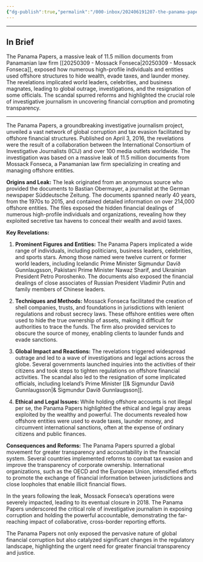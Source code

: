 ```yaml
---
{"dg-publish":true,"permalink":"/000-inbox/202406191207-the-panama-papers/","created":"2024-06-19T12:07:41.000-04:00","updated":"2025-03-09T21:59:23.000-04:00"}
---
```



---
## In Brief
The Panama Papers, a massive leak of 11.5 million documents from Panamanian law firm [[20250309 - Mossack Fonseca\|20250309 - Mossack Fonseca]], exposed how numerous high-profile individuals and entities used offshore structures to hide wealth, evade taxes, and launder money. The revelations implicated world leaders, celebrities, and business magnates, leading to global outrage, investigations, and the resignation of some officials. The scandal spurred reforms and highlighted the crucial role of investigative journalism in uncovering financial corruption and promoting transparency.

---

The Panama Papers, a groundbreaking investigative journalism project, unveiled a vast network of global corruption and tax evasion facilitated by offshore financial structures. Published on April 3, 2016, the revelations were the result of a collaboration between the International Consortium of Investigative Journalists (ICIJ) and over 100 media outlets worldwide. The investigation was based on a massive leak of 11.5 million documents from Mossack Fonseca, a Panamanian law firm specializing in creating and managing offshore entities.

**Origins and Leak:**
The leak originated from an anonymous source who provided the documents to Bastian Obermayer, a journalist at the German newspaper Süddeutsche Zeitung. The documents spanned nearly 40 years, from the 1970s to 2015, and contained detailed information on over 214,000 offshore entities. The files exposed the hidden financial dealings of numerous high-profile individuals and organizations, revealing how they exploited secretive tax havens to conceal their wealth and avoid taxes.

**Key Revelations:**
1. **Prominent Figures and Entities:** The Panama Papers implicated a wide range of individuals, including politicians, business leaders, celebrities, and sports stars. Among those named were twelve current or former world leaders, including Icelandic Prime Minister Sigmundur Davíð Gunnlaugsson, Pakistani Prime Minister Nawaz Sharif, and Ukrainian President Petro Poroshenko. The documents also exposed the financial dealings of close associates of Russian President Vladimir Putin and family members of Chinese leaders.

2. **Techniques and Methods:** Mossack Fonseca facilitated the creation of shell companies, trusts, and foundations in jurisdictions with lenient regulations and robust secrecy laws. These offshore entities were often used to hide the true ownership of assets, making it difficult for authorities to trace the funds. The firm also provided services to obscure the source of money, enabling clients to launder funds and evade sanctions.

3. **Global Impact and Reactions:** The revelations triggered widespread outrage and led to a wave of investigations and legal actions across the globe. Several governments launched inquiries into the activities of their citizens and took steps to tighten regulations on offshore financial activities. The scandal also led to the resignation of some implicated officials, including Iceland’s Prime Minister [[& Sigmundur Davíð Gunnlaugsson\|& Sigmundur Davíð Gunnlaugsson]].

4. **Ethical and Legal Issues:** While holding offshore accounts is not illegal per se, the Panama Papers highlighted the ethical and legal gray areas exploited by the wealthy and powerful. The documents revealed how offshore entities were used to evade taxes, launder money, and circumvent international sanctions, often at the expense of ordinary citizens and public finances.

**Consequences and Reforms:**
The Panama Papers spurred a global movement for greater transparency and accountability in the financial system. Several countries implemented reforms to combat tax evasion and improve the transparency of corporate ownership. International organizations, such as the OECD and the European Union, intensified efforts to promote the exchange of financial information between jurisdictions and close loopholes that enable illicit financial flows.

In the years following the leak, Mossack Fonseca’s operations were severely impacted, leading to its eventual closure in 2018. The Panama Papers underscored the critical role of investigative journalism in exposing corruption and holding the powerful accountable, demonstrating the far-reaching impact of collaborative, cross-border reporting efforts.

The Panama Papers not only exposed the pervasive nature of global financial corruption but also catalyzed significant changes in the regulatory landscape, highlighting the urgent need for greater financial transparency and justice.